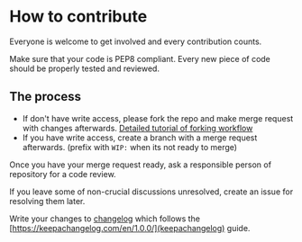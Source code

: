 # How to contribute

Everyone is welcome to get involved and every contribution counts.

Make sure that your code is PEP8 compliant. Every new piece of code should be properly tested and reviewed.

## The process

- If don't have write access, please fork the repo and make merge request with changes afterwards.
  [Detailed tutorial of forking workflow](https://docs.gitlab.com/ee/workflow/forking_workflow.html)
- If you have write access, create a branch with a merge request afterwards.
  (prefix with `WIP:` when its not ready to merge)

Once you have your merge request ready, ask a responsible person of repository for a code review.

If you leave some of non-crucial discussions unresolved, create an issue for resolving them later.

Write your changes to [changelog](CHANGELOG.md) which follows the [https://keepachangelog.com/en/1.0.0/](keepachangelog)
guide.

